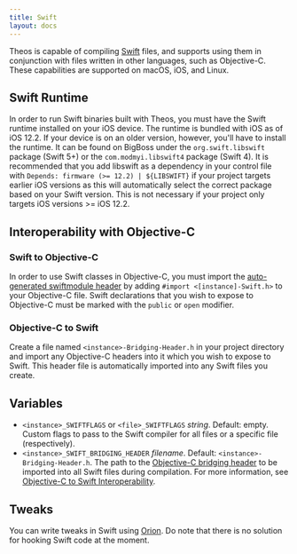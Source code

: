 ```yaml
---
title: Swift
layout: docs
---
```


Theos is capable of compiling [Swift](https://swift.org/) files, and supports using them in conjunction with files written in other languages, such as Objective-C. These capabilities are supported on macOS, iOS, and Linux.

## Swift Runtime
In order to run Swift binaries built with Theos, you must have the Swift runtime installed on your iOS device. The runtime is bundled with iOS as of iOS 12.2. If your device is on an older version, however, you'll have to install the runtime. It can be found on BigBoss under the `org.swift.libswift` package (Swift 5+) or the `com.modmyi.libswift4` package (Swift 4). It is recommended that you add libswift as a dependency in your control file with `Depends: firmware (>= 12.2) | ${LIBSWIFT}` if your project targets earlier iOS versions as this will automatically select the correct package based on your Swift version. This is not necessary if your project only targets iOS versions >= iOS 12.2.

## Interoperability with Objective-C

### Swift to Objective-C
In order to use Swift classes in Objective-C, you must import the [auto-generated swiftmodule header](https://developer.apple.com/documentation/swift/imported_c_and_objective-c_apis/importing_swift_into_objective-c) by adding `#import <[instance]-Swift.h>` to your Objective-C file. Swift declarations that you wish to expose to Objective-C must be marked with the `public` or `open` modifier.

### Objective-C to Swift
Create a file named `<instance>-Bridging-Header.h` in your project directory and import any Objective-C headers into it which you wish to expose to Swift. This header file is automatically imported into any Swift files you create.

## Variables
* `<instance>_SWIFTFLAGS` or `<file>_SWIFTFLAGS` *string*. Default: empty. Custom flags to pass to the Swift compiler for all files or a specific file (respectively).
* `<instance>_SWIFT_BRIDGING_HEADER` *filename*. Default: `<instance>-Bridging-Header.h`. The path to the [Objective-C bridging header](https://developer.apple.com/documentation/swift/imported_c_and_objective-c_apis/importing_objective-c_into_swift) to be imported into all Swift files during compilation. For more information, see [Objective-C to Swift Interoperability](#objective-c-to-swift).

## Tweaks
You can write tweaks in Swift using [Orion](https://orion.theos.dev). Do note that there is no solution for hooking Swift code at the moment.
